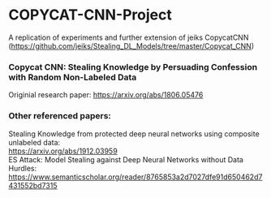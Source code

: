 # COPYCAT-CNN-Project
A replication of experiments and further extension of jeiks CopycatCNN (https://github.com/jeiks/Stealing_DL_Models/tree/master/Copycat_CNN)   
   
### Copycat CNN: Stealing Knowledge by Persuading Confession with Random Non-Labeled Data
Originial research paper: https://arxiv.org/abs/1806.05476

### Other referenced papers:   
Stealing Knowledge from protected deep neural networks using composite unlabeled data:   
https://arxiv.org/abs/1912.03959    
ES Attack: Model Stealing against Deep Neural Networks without Data Hurdles: https://www.semanticscholar.org/reader/8765853a2d7027dfe91d650462d7431552bd7315   
